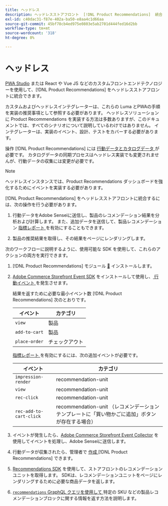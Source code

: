 ```yaml
---
title: ヘッドレス
description: ヘッドレスストアフロント  [!DNL Product Recommendations]  統合する方法について説明します。
exl-id: c40dac31-f87e-402a-ba50-e8aa4c1d66aa
source-git-commit: 45bf78cb4ed975e0803e5ab2701d444fed16d2bb
workflow-type: tm+mt
source-wordcount: '318'
ht-degree: 0%

---
```


# ヘッドレス

[PWA Studio](https://developer.adobe.com/commerce/pwa-studio/) または React や Vue JS などのカスタムフロントエンドテクノロジーを使用して、[!DNL Product Recommendations] をヘッドレスストアフロントに統合できます。

カスタムおよびヘッドレスインテグレーターは、これらの Luma とPWAの手順を実装の推奨事項として参照する必要があります。 ヘッドレスソリューションに Product Recommendations を実装する方法は多数ありますが、このドキュメントでは、すべてのシナリオについて説明しているわけではありません。 インテグレーターは、実装のイベント、設計、テストをカバーする必要があります。

操作 [!DNL Product Recommendations] には [ 行動データとカタログデータ ](https://experienceleague.adobe.com/docs/commerce/product-recommendations/developer/development-overview.html) が必要です。 カタログデータの同期プロセスはヘッドレス実装でも変更されませんが、行動データの収集には変更が必要です。

>[!NOTE]
>
>ヘッドレスインスタンスでは、Product Recommendations ダッシュボードを強化するためにイベントを実装する必要があります。

[!DNL Product Recommendations] をヘッドレスストアフロントに統合するには、次の操作を行う必要があります。

1. 行動データをAdobe Senseiに送信し、製品のレコメンデーション結果を分析および計算します。 また、追加データを送信して、製品レコメンデーション [ 指標レポート ](workspace.md) を有効にすることもできます。

1. 製品の推奨結果を取得し、その結果をページにレンダリングします。

次のワークフローに説明するように、使用可能な SDK を使用して、これらのアクションの両方を実行できます。

1. [!DNL Product Recommendations] モジュール [&#128279;](install-configure.md) インストールします。

1. [Adobe Commerce Storefront Event SDK](https://developer.adobe.com/commerce/services/shared-services/storefront-events/sdk/) をインストールして使用し、[ 行動イベント ](https://experienceleague.adobe.com/docs/commerce/product-recommendations/developer/events.html) を発生させます。

   結果を返すために必要な最小イベント数 [!DNL Product Recommendations] 次のとおりです。

   | イベント | カテゴリ |
   |--- | ---|
   | `view` | 製品 |
   | `add-to-cart` | 製品 |
   | `place-order` | チェックアウト |

   [ 指標レポート ](workspace.md) を有効にするには、次の追加イベントが必要です。

   | イベント | カテゴリ |
   |--- | ---|
   | `impression-render` | recommendation-unit |
   | `view` | recommendation-unit |
   | `rec-click` | recommendation-unit |
   | `rec-add-to-cart-click` | recommendation-unit （レコメンデーションテンプレートに「買い物かごに追加」ボタンが存在する場合） |

1. イベントが発生したら、[Adobe Commerce Storefront Event Collector](https://developer.adobe.com/commerce/services/shared-services/storefront-events/collector/) を使用してイベントを処理し、Adobe Senseiに送信します。

1. 行動データが収集されたら、管理者で [ 作成 ](create.md) [!DNL Product Recommendations] できます。

1. [Recommendations SDK](https://developer.adobe.com/commerce/services/product-recommendations/) を使用して、ストアフロントのレコメンデーションユニットを取得します。 SDKは、レコメンデーションユニットをページにレンダリングするために必要な商品データを返します。

1. [`recommendations` GraphQL クエリを使用して ](https://developer.adobe.com/commerce/services/graphql/recommendations/recommendations/) 特定の SKU などの製品レコメンデーションブロックに関する情報を返す方法を説明します。
